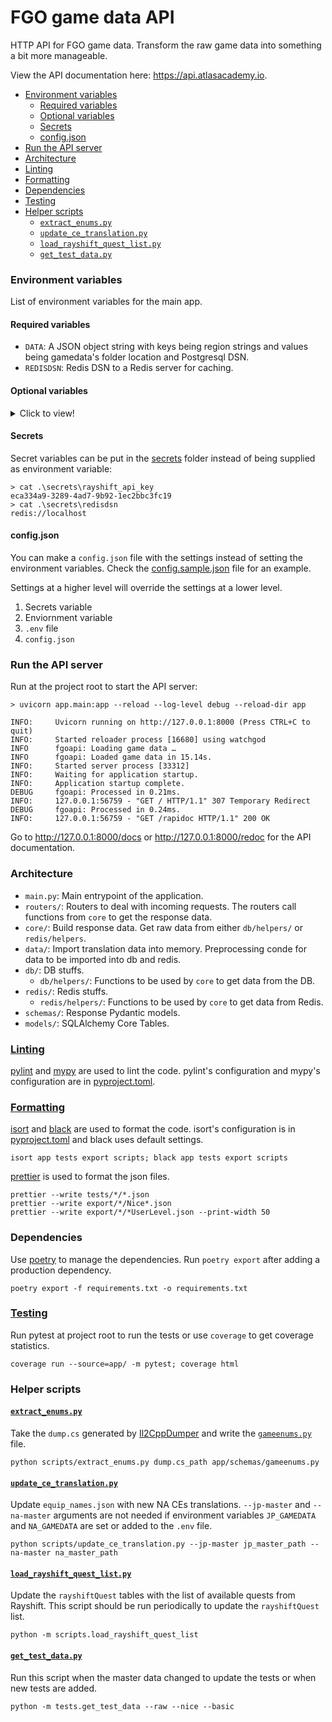 # FGO game data API <!-- omit in toc -->

HTTP API for FGO game data. Transform the raw game data into something a bit more manageable.

View the API documentation here: https://api.atlasacademy.io.

- [Environment variables](#environment-variables)
  - [Required variables](#required-variables)
  - [Optional variables](#optional-variables)
  - [Secrets](#secrets)
  - [config.json](#configjson)
- [Run the API server](#run-the-api-server)
- [Architecture](#architecture)
- [Linting](#linting)
- [Formatting](#formatting)
- [Dependencies](#dependencies)
- [Testing](#testing)
- [Helper scripts](#helper-scripts)
  - [`extract_enums.py`](#extract_enumspy)
  - [`update_ce_translation.py`](#update_ce_translationpy)
  - [`load_rayshift_quest_list.py`](#load_rayshift_quest_listpy)
  - [`get_test_data.py`](#get_test_datapy)

### Environment variables


List of environment variables for the main app.

#### Required variables
- `DATA`: A JSON object string with keys being region strings and values being gamedata's folder location and Postgresql DSN.
- `REDISDSN`: Redis DSN to a Redis server for caching.

#### Optional variables
<details>
<summary>Click to view!</summary>

- `REDIS_PREFIX`: default to `fgoapi`. Prefix for redis keys.
- `CLEAR_REDIS_CACHE`: default to `True`. If set, will clear the redis cache on start and when the webhook above is used.
- `RATE_LIMIT_PER_5_SEC`: default to `100`. The rate limit per 5 seconds for nice and raw endpoints.
- `RAYSHIFT_API_KEY`: default to `""`. Rayshift.io API key to pull quest data.
- `RAYSHIFT_API_URL`: default to https://rayshift.io/api/v1/. Rayshift.io API URL.
- `QUEST_CACHE_LENGTH`: default to `3600`. How long to cache the quest and war endpoints in seconds. Because the rayshift data is updated continously, web and quest endpoints have lower cache time.
- `WRITE_POSTGRES_DATA`: default to `True`. Overwrite the data in PostgreSQL when importing.
- `WRITE_REDIS_DATA`: default to `True`. Overwrite the data in Redis when importing.
- `ASSET_URL`: defaults to https://assets.atlasacademy.io/GameData/. Base URL for the game assets.
- `OPENAPI_URL`: default to `None`. Set the server URL in the openapi schema export.
- `EXPORT_ALL_NICE`: default to `False`. If set to `True`, at start the app will generate nice data of all servant and CE and serve them at the `/export` endpoint. It's recommended to serve the files in the `/export` folder using nginx or equivalent webserver to lighten the load on the API server.
- `DOCUMENTATION_ALL_NICE`: default to `False`. If set to `True`, there will be links to the exported all nice files in the documentation.
- `GITHUB_WEBHOOK_SECRET`: default to `""`. If set, will add a webhook location at `/GITHUB_WEBHOOK_SECRET/update` that will pull and update the game data. If it's not set, the endpoint is not created.
- `GITHUB_WEBHOOK_GIT_PULL`: default to `False`. If set, the app will do `git pull` on the gamedata repos when the webhook above is used.
- `GITHUB_WEBHOOK_SLEEP`: default to `0`. If set, will delay the action above by `GITHUB_WEBHOOK_SLEEP` seconds.

</details>

#### Secrets

Secret variables can be put in the [secrets](secrets/) folder instead of being supplied as environment variable:
```
> cat .\secrets\rayshift_api_key
eca334a9-3289-4ad7-9b92-1ec2bbc3fc19
> cat .\secrets\redisdsn
redis://localhost
```

#### config.json

You can make a `config.json` file with the settings instead of setting the environment variables. Check the [config.sample.json](config.sample.json) file for an example.

Settings at a higher level will override the settings at a lower level.
1. Secrets variable
2. Enviornment variable
3. `.env` file
4. `config.json`

### Run the API server

Run at the project root to start the API server:

```
> uvicorn app.main:app --reload --log-level debug --reload-dir app

INFO:     Uvicorn running on http://127.0.0.1:8000 (Press CTRL+C to quit)
INFO:     Started reloader process [16680] using watchgod
INFO      fgoapi: Loading game data …
INFO      fgoapi: Loaded game data in 15.14s.
INFO:     Started server process [33312]
INFO:     Waiting for application startup.
INFO:     Application startup complete.
DEBUG     fgoapi: Processed in 0.21ms.
INFO:     127.0.0.1:56759 - "GET / HTTP/1.1" 307 Temporary Redirect
DEBUG     fgoapi: Processed in 0.24ms.
INFO:     127.0.0.1:56759 - "GET /rapidoc HTTP/1.1" 200 OK
```

Go to http://127.0.0.1:8000/docs or http://127.0.0.1:8000/redoc for the API documentation.

### Architecture

- `main.py`: Main entrypoint of the application.
- `routers/`: Routers to deal with incoming requests. The routers call functions from `core` to get the response data.
- `core/`: Build response data. Get raw data from either `db/helpers/` or `redis/helpers`.
- `data/`: Import translation data into memory. Preprocessing conde for data to be imported into db and redis.
- `db/`: DB stuffs.
  - `db/helpers/`: Functions to be used by `core` to get data from the DB.
- `redis/`: Redis stuffs.
  - `redis/helpers/`: Functions to be used by `core` to get data from Redis.
- `schemas/`: Response Pydantic models.
- `models/`: SQLAlchemy Core Tables.

### [Linting](scripts/lint.ps1)

[pylint](https://docs.pylint.org/en/latest/index.html) and [mypy](https://mypy.readthedocs.io/en/stable/) are used to lint the code. pylint's configuration and mypy's configuration are in [pyproject.toml](pyproject.toml).

### [Formatting](scripts/format.ps1)

[isort](https://pycqa.github.io/isort/) and [black](https://black.readthedocs.io/en/stable/) are used to format the code. isort's configuration is in [pyproject.toml](pyproject.toml) and black uses default settings.

```
isort app tests export scripts; black app tests export scripts
```

[prettier](https://prettier.io/docs/en/) is used to format the json files.

```
prettier --write tests/*/*.json
prettier --write export/*/Nice*.json
prettier --write export/*/*UserLevel.json --print-width 50
```

### Dependencies

Use [poetry](https://python-poetry.org/docs/) to manage the dependencies. Run `poetry export` after adding a production dependency.

```
poetry export -f requirements.txt -o requirements.txt
```

### [Testing](scripts/test.ps1)

Run pytest at project root to run the tests or use `coverage` to get coverage statistics.

```
coverage run --source=app/ -m pytest; coverage html
```

### Helper scripts

#### [`extract_enums.py`](scripts/extract_enums.py)

Take the `dump.cs` generated by [Il2CppDumper](https://github.com/Perfare/Il2CppDumper) and write the [`gameenums.py`](app/data/gameenums.py) file.

```
python scripts/extract_enums.py dump.cs_path app/schemas/gameenums.py
```

#### [`update_ce_translation.py`](scripts/update_ce_translation.py)

Update `equip_names.json` with new NA CEs translations. `--jp-master` and `--na-master` arguments are not needed if environment variables `JP_GAMEDATA` and `NA_GAMEDATA` are set or added to the `.env` file.

```
python scripts/update_ce_translation.py --jp-master jp_master_path --na-master na_master_path
```

#### [`load_rayshift_quest_list.py`](scripts/load_rayshift_quest_list.py)

Update the `rayshiftQuest` tables with the list of available quests from Rayshift. This script should be run periodically to update the `rayshiftQuest` list.

```
python -m scripts.load_rayshift_quest_list
```

#### [`get_test_data.py`](tests/get_test_data.py)

Run this script when the master data changed to update the tests or when new tests are added.

```
python -m tests.get_test_data --raw --nice --basic
```